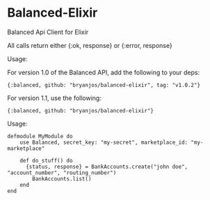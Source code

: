 # Balanced-Elixir

Balanced Api Client for Elixir

All calls return either {:ok, response} or {:error, response}

Usage:

For version 1.0 of the Balanced API, add the following to your deps:
```
{:balanced, github: "bryanjos/balanced-elixir", tag: "v1.0.2"}
```

For version 1.1, use the following:
```
{:balanced, github: "bryanjos/balanced-elixir"}
```

Usage:
```
defmodule MyModule do
  	use Balanced, secret_key: "my-secret", marketplace_id: "my-marketplace"

  	def do_stuff() do
      {status, response} = BankAccounts.create("john doe", "account_number", "routing_number")
  		BankAccounts.list()
  	end
end
```
